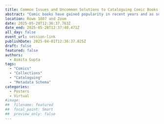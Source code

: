 ```yaml
---
title: Common Issues and Uncommon Solutions to Cataloguing Comic Books in Libraries
abstract: "Comic books have gained popularity in recent years and as such libraries (academic or public) have been making efforts to maintain comic book collection to serve the patron needs. Since comic books are different than traditional resources in nature, cataloguing them have been a pain for most librarians. This paper aims to highlight the common issues faced by libraries in cataloguing comics because of a lack standardized metadata schema and explores a variety of solutions/projects proposed in effort to organize and maintain the collection in brief with the care it deserves."
location: Rowe 1007 and Zoom
date: 2025-05-28T12:36:37.763Z
date_end: 2025-05-28T12:37:40.471Z
all_day: false
event_url: session-link
publishDate: 2025-04-01T12:36:37.825Z
draft: false
featured: false
authors:
  - Asmita Gupta
tags:
  - "Comics"
  - "Collections"
  - "Cataloguing"
  - "Metadata Schema"
categories:
  - Posters
  - Virtual
#image:
##  filename: featured
##  focal_point: Smart
##  preview_only: false
---
```

